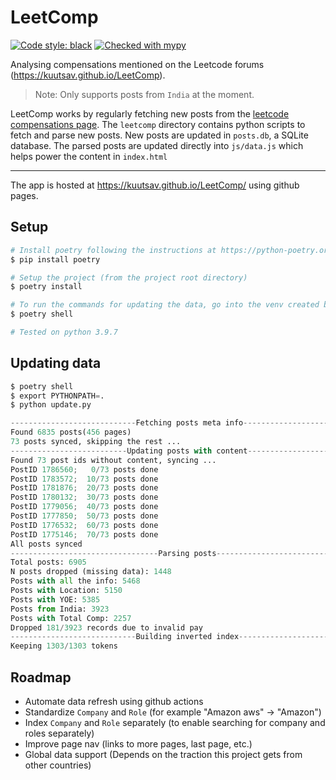 # LeetComp

[![Code style: black](https://img.shields.io/badge/code%20style-black-000000.svg)](https://github.com/psf/black)
[![Checked with mypy](http://www.mypy-lang.org/static/mypy_badge.svg)](http://mypy-lang.org/)

Analysing compensations mentioned on the Leetcode forums (https://kuutsav.github.io/LeetComp).

> Note: Only supports posts from `India` at the moment.

LeetComp works by regularly fetching new posts from the [leetcode compensations page](https://leetcode.com/discuss/compensation). The `leetcomp` directory contains python scripts to fetch and parse new posts. New posts are updated in `posts.db`, a SQLite database. The parsed posts are updated directly into `js/data.js` which helps power the content in `index.html`

---

The app is hosted at https://kuutsav.github.io/LeetComp/ using github pages.

## Setup

```bash
# Install poetry following the instructions at https://python-poetry.org/docs or use pip
$ pip install poetry

# Setup the project (from the project root directory)
$ poetry install

# To run the commands for updating the data, go into the venv created by poetry
$ poetry shell

# Tested on python 3.9.7
```

## Updating data

```python
$ poetry shell
$ export PYTHONPATH=.
$ python update.py

----------------------------Fetching posts meta info----------------------------
Found 6835 posts(456 pages)
73 posts synced, skipping the rest ...
--------------------------Updating posts with content---------------------------
Found 73 post ids without content, syncing ...
PostID 1786560;   0/73 posts done
PostID 1783572;  10/73 posts done
PostID 1781876;  20/73 posts done
PostID 1780132;  30/73 posts done
PostID 1779056;  40/73 posts done
PostID 1777850;  50/73 posts done
PostID 1776532;  60/73 posts done
PostID 1775146;  70/73 posts done
All posts synced
---------------------------------Parsing posts----------------------------------
Total posts: 6905
N posts dropped (missing data): 1448
Posts with all the info: 5468
Posts with Location: 5150
Posts with YOE: 5385
Posts from India: 3923
Posts with Total Comp: 2257
Dropped 181/3923 records due to invalid pay
----------------------------Building inverted index-----------------------------
Keeping 1303/1303 tokens
```

## Roadmap

- Automate data refresh using github actions
- Standardize `Company` and `Role` (for example "Amazon aws" -> "Amazon")
- Index `Company` and `Role` separately (to enable searching for company and roles separately)
- Improve page nav (links to more pages, last page, etc.)
- Global data support (Depends on the traction this project gets from other countries)
